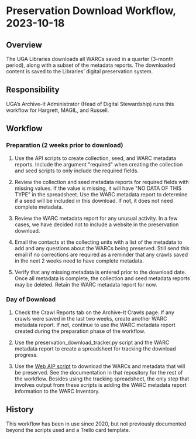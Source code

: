 # Preservation Download Workflow, 2023-10-18

## Overview

The UGA Libraries downloads all WARCs saved in a quarter (3-month period), along with a subset of the metadata reports. 
The downloaded content is saved to the Libraries’ digital preservation system.

## Responsibility

UGA’s Archive-It Administrator (Head of Digital Stewardship) runs this workflow for Hargrett, MAGIL, and Russell.

## Workflow

### Preparation (2 weeks prior to download)

1. Use the API scripts to create collection, seed, and WARC metadata reports.
   Include the argument "required" when creating the collection and seed scripts to only include the required fields.

 
2. Review the collection and seed metadata reports for required fields with missing values. 
   If the value is missing, it will have "NO DATA OF THIS TYPE" in the spreadsheet. 
   Use the WARC metadata report to determine if a seed will be included in this download. 
   If not, it does not need complete metadata. 

 
3. Review the WARC metadata report for any unusual activity. 
   In a few cases, we have decided not to include a website in the preservation download. 


4. Email the contacts at the collecting units with a list of the metadata to add and any questions about the WARCs being preserved. 
   Still send this email if no corrections are required as a reminder that any crawls saved in the next 2 weeks need to have complete metadata.

 
5. Verify that any missing metadata is entered prior to the download date. 
   Once all metadata is complete, the collection and seed metadata reports may be deleted. 
   Retain the WARC metadata report for now.

### Day of Download

1. Check the Crawl Reports tab on the Archive-It Crawls page. 
   If any crawls were saved in the last two weeks, create another WARC metadata report. 
   If not, continue to use the WARC metadata report created during the preparation phase of the workflow.

 
2. Use the preservation_download_tracker.py script and the WARC metadata report to create a spreadsheet for tracking the download progress. 


3. Use the [Web AIP script](https://github.com/uga-libraries/web-aip) to download the WARCs and metadata that will be preserved. 
   See the documentation in that repository for the rest of the workflow. 
   Besides using the tracking spreadsheet, the only step that involves output from these scripts is adding the WARC metadata report information to the WARC Inventory.
   
## History

This workflow has been in use since 2020, but not previously documented beyond the scripts used and a Trello card template.